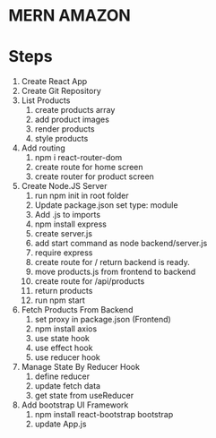 # MERN AMAZON

# Steps

1. Create React App
2. Create Git Repository
3. List Products
   1. create products array
   2. add product images
   3. render products
   4. style products
4. Add routing
   1. npm i react-router-dom
   2. create route for home screen
   3. create router for product screen
5. Create Node.JS Server
   1. run npm init in root folder
   2. Update package.json set type: module
   3. Add .js to imports
   4. npm install express
   5. create server.js
   6. add start command as node backend/server.js
   7. require express
   8. create route for / return backend is ready.
   9. move products.js from frontend to backend
   10. create route for /api/products
   11. return products
   12. run npm start
6. Fetch Products From Backend
   1. set proxy in package.json (Frontend)
   2. npm install axios
   3. use state hook
   4. use effect hook
   5. use reducer hook
7. Manage State By Reducer Hook
   1. define reducer
   2. update fetch data
   3. get state from useReducer
8. Add bootstrap UI Framework
   1. npm install react-bootstrap bootstrap
   2. update App.js
